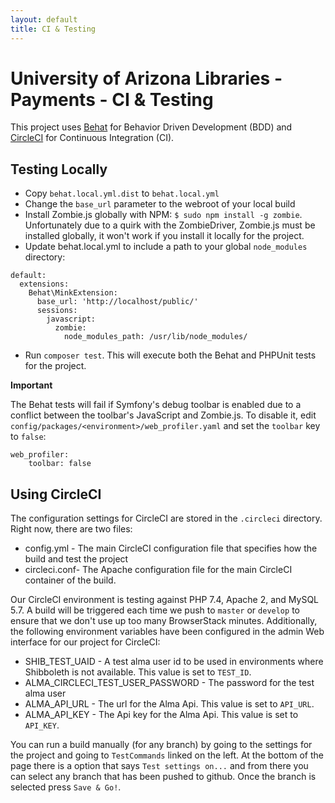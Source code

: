 ```yaml
---
layout: default
title: CI & Testing
---
```

University of Arizona Libraries - Payments - CI &amp; Testing
========================

This project uses [Behat](https://github.com/Behat/Behat) for Behavior Driven Development (BDD) and [CircleCI](https://circleci.com/) for Continuous Integration (CI).

## Testing Locally

* Copy `behat.local.yml.dist` to `behat.local.yml`
* Change the `base_url` parameter to the webroot of your local build
* Install Zombie.js globally with NPM: `$ sudo npm install -g zombie`.  Unfortunately due to a quirk with the ZombieDriver, Zombie.js must be installed
globally, it won't work if you install it locally for the project.
* Update behat.local.yml to include a path to your global `node_modules` directory:

```
default:
  extensions:
    Behat\MinkExtension:
      base_url: 'http://localhost/public/'
      sessions:
        javascript:
          zombie:
            node_modules_path: /usr/lib/node_modules/
```

* Run `composer test`.  This will execute both the Behat and PHPUnit tests for the project.

**Important**

The Behat tests will fail if Symfony's debug toolbar is enabled due to a conflict between the toolbar's JavaScript and Zombie.js.  To disable it, edit
`config/packages/<environment>/web_profiler.yaml` and set the `toolbar` key to `false`:

```
web_profiler:
    toolbar: false
```

## Using CircleCI

The configuration settings for CircleCI are stored in the `.circleci` directory.  Right now, there are two files:

* config.yml - The main CircleCI configuration file that specifies how the build and test the project
* circleci.conf- The Apache configuration file for the main CircleCI container of the build.

Our CircleCI environment is testing against PHP 7.4, Apache 2, and MySQL 5.7.  A build will be triggered each time we push to `master` or `develop` to ensure that
we don't use up too many BrowserStack minutes.  Additionally, the following environment variables have been configured in the admin Web interface for our project for CircleCI:

* SHIB_TEST_UAID - A test alma user id to be used in environments where Shibboleth is not available.  This value is set to `TEST_ID`.
* ALMA_CIRCLECI_TEST_USER_PASSWORD - The password for the test alma user
* ALMA_API_URL - The url for the Alma Api. This value is set to `API_URL`.
* ALMA_API_KEY - The Api key for the Alma Api. This value is set to `API_KEY`.

You can run a build manually (for any branch) by going to the settings for the project and going to `TestCommands` linked on the left. At the bottom of the page there is a option that says `Test settings on...` and from there you can select any branch that has been pushed to github. Once the branch is selected press `Save & Go!`.

